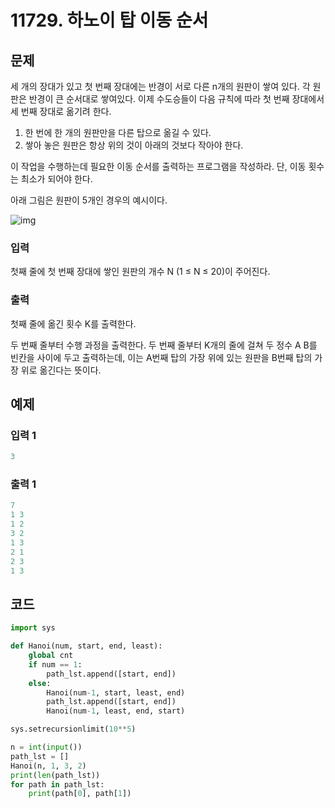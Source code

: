 # 11729. 하노이 탑 이동 순서



## 문제

세 개의 장대가 있고 첫 번째 장대에는 반경이 서로 다른 n개의 원판이 쌓여 있다. 각 원판은 반경이 큰 순서대로 쌓여있다. 이제 수도승들이 다음 규칙에 따라 첫 번째 장대에서 세 번째 장대로 옮기려 한다.

1. 한 번에 한 개의 원판만을 다른 탑으로 옮길 수 있다.
2. 쌓아 놓은 원판은 항상 위의 것이 아래의 것보다 작아야 한다.

이 작업을 수행하는데 필요한 이동 순서를 출력하는 프로그램을 작성하라. 단, 이동 횟수는 최소가 되어야 한다.

아래 그림은 원판이 5개인 경우의 예시이다.

![img](https://onlinejudgeimages.s3-ap-northeast-1.amazonaws.com/problem/11729/hanoi.png)



### 입력

첫째 줄에 첫 번째 장대에 쌓인 원판의 개수 N (1 ≤ N ≤ 20)이 주어진다.

### 출력

첫째 줄에 옮긴 횟수 K를 출력한다.

두 번째 줄부터 수행 과정을 출력한다. 두 번째 줄부터 K개의 줄에 걸쳐 두 정수 A B를 빈칸을 사이에 두고 출력하는데, 이는 A번째 탑의 가장 위에 있는 원판을 B번째 탑의 가장 위로 옮긴다는 뜻이다.



## 예제

### 입력 1

```python
3
```

### 출력 1

```python
7
1 3
1 2
3 2
1 3
2 1
2 3
1 3
```





## 코드

```python
import sys

def Hanoi(num, start, end, least):
    global cnt
    if num == 1:
        path_lst.append([start, end])
    else:
        Hanoi(num-1, start, least, end)
        path_lst.append([start, end])
        Hanoi(num-1, least, end, start)

sys.setrecursionlimit(10**5)

n = int(input())
path_lst = []
Hanoi(n, 1, 3, 2)
print(len(path_lst))
for path in path_lst:
    print(path[0], path[1])
```
